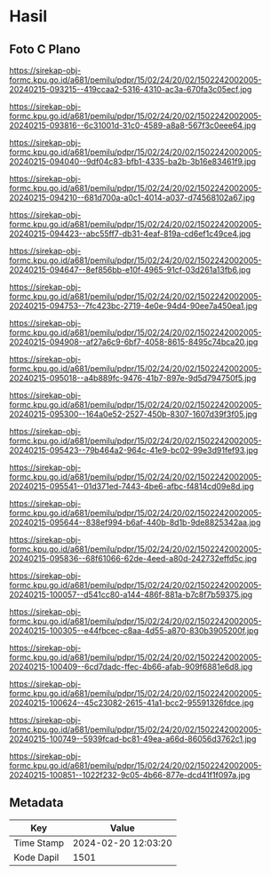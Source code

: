 # Hasil

## Foto C Plano

https://sirekap-obj-formc.kpu.go.id/a681/pemilu/pdpr/15/02/24/20/02/1502242002005-20240215-093215--419ccaa2-5316-4310-ac3a-670fa3c05ecf.jpg

https://sirekap-obj-formc.kpu.go.id/a681/pemilu/pdpr/15/02/24/20/02/1502242002005-20240215-093816--6c31001d-31c0-4589-a8a8-567f3c0eee64.jpg

https://sirekap-obj-formc.kpu.go.id/a681/pemilu/pdpr/15/02/24/20/02/1502242002005-20240215-094040--9df04c83-bfb1-4335-ba2b-3b16e83461f9.jpg

https://sirekap-obj-formc.kpu.go.id/a681/pemilu/pdpr/15/02/24/20/02/1502242002005-20240215-094210--681d700a-a0c1-4014-a037-d74568102a67.jpg

https://sirekap-obj-formc.kpu.go.id/a681/pemilu/pdpr/15/02/24/20/02/1502242002005-20240215-094423--abc55ff7-db31-4eaf-819a-cd6ef1c49ce4.jpg

https://sirekap-obj-formc.kpu.go.id/a681/pemilu/pdpr/15/02/24/20/02/1502242002005-20240215-094647--8ef856bb-e10f-4965-91cf-03d261a13fb6.jpg

https://sirekap-obj-formc.kpu.go.id/a681/pemilu/pdpr/15/02/24/20/02/1502242002005-20240215-094753--7fc423bc-2719-4e0e-94d4-90ee7a450ea1.jpg

https://sirekap-obj-formc.kpu.go.id/a681/pemilu/pdpr/15/02/24/20/02/1502242002005-20240215-094908--af27a6c9-6bf7-4058-8615-8495c74bca20.jpg

https://sirekap-obj-formc.kpu.go.id/a681/pemilu/pdpr/15/02/24/20/02/1502242002005-20240215-095018--a4b889fc-9476-41b7-897e-9d5d794750f5.jpg

https://sirekap-obj-formc.kpu.go.id/a681/pemilu/pdpr/15/02/24/20/02/1502242002005-20240215-095300--164a0e52-2527-450b-8307-1607d39f3f05.jpg

https://sirekap-obj-formc.kpu.go.id/a681/pemilu/pdpr/15/02/24/20/02/1502242002005-20240215-095423--79b464a2-964c-41e9-bc02-99e3d91fef93.jpg

https://sirekap-obj-formc.kpu.go.id/a681/pemilu/pdpr/15/02/24/20/02/1502242002005-20240215-095541--01d371ed-7443-4be6-afbc-f4814cd09e8d.jpg

https://sirekap-obj-formc.kpu.go.id/a681/pemilu/pdpr/15/02/24/20/02/1502242002005-20240215-095644--838ef994-b6af-440b-8d1b-9de8825342aa.jpg

https://sirekap-obj-formc.kpu.go.id/a681/pemilu/pdpr/15/02/24/20/02/1502242002005-20240215-095836--68f61066-62de-4eed-a80d-242732effd5c.jpg

https://sirekap-obj-formc.kpu.go.id/a681/pemilu/pdpr/15/02/24/20/02/1502242002005-20240215-100057--d541cc80-a144-486f-881a-b7c8f7b59375.jpg

https://sirekap-obj-formc.kpu.go.id/a681/pemilu/pdpr/15/02/24/20/02/1502242002005-20240215-100305--e44fbcec-c8aa-4d55-a870-830b3905200f.jpg

https://sirekap-obj-formc.kpu.go.id/a681/pemilu/pdpr/15/02/24/20/02/1502242002005-20240215-100409--6cd7dadc-ffec-4b66-afab-909f6881e6d8.jpg

https://sirekap-obj-formc.kpu.go.id/a681/pemilu/pdpr/15/02/24/20/02/1502242002005-20240215-100624--45c23082-2615-41a1-bcc2-95591326fdce.jpg

https://sirekap-obj-formc.kpu.go.id/a681/pemilu/pdpr/15/02/24/20/02/1502242002005-20240215-100749--5939fcad-bc81-49ea-a66d-86056d3762c1.jpg

https://sirekap-obj-formc.kpu.go.id/a681/pemilu/pdpr/15/02/24/20/02/1502242002005-20240215-100851--1022f232-9c05-4b66-877e-dcd41f1f097a.jpg


## Metadata

| Key        | Value               |
| ---------- | ------------------- |
| Time Stamp | 2024-02-20 12:03:20 |
| Kode Dapil | 1501                |



